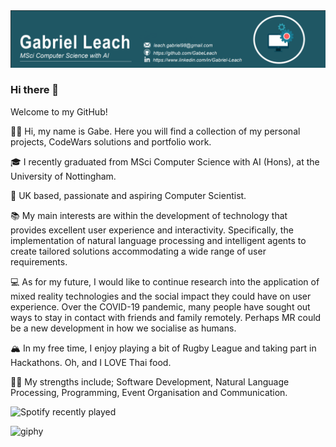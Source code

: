 <img src="https://raw.githubusercontent.com/GabeLeach/GabeLeach/master/BANNER.png" alt="banner">


### Hi there 👋

Welcome to my GitHub!

👋🏽 Hi, my name is Gabe. Here you will find a collection of my personal projects, CodeWars solutions and portfolio work.

🎓 I recently graduated from MSci Computer Science with AI (Hons), at the University of Nottingham.

🌇 UK based, passionate and aspiring Computer Scientist. 

📚 My main interests are within the development of technology that provides excellent user experience and interactivity. Specifically, the implementation of natural language processing and intelligent agents to create tailored solutions accommodating a wide range of user requirements.

💻 As for my future, I would like to continue research into the application of mixed reality technologies and the social impact they could have on user experience. Over the COVID-19 pandemic, many people have sought out ways to stay in contact with friends and family remotely. Perhaps MR could be a new development in how we socialise as humans.

🏔 In my free time, I enjoy playing a bit of Rugby League and taking part in Hackathons. Oh, and I LOVE Thai food.

💪🏽 My strengths include; Software Development, Natural Language Processing, Programming, Event Organisation and Communication.


![Spotify recently played](https://spotify-recently-played-readme.vercel.app/api?user=labegeach)

![giphy](https://user-images.githubusercontent.com/44070932/185105415-a4a7a0cd-39c2-4059-ba1c-c70d0694c13e.gif)

